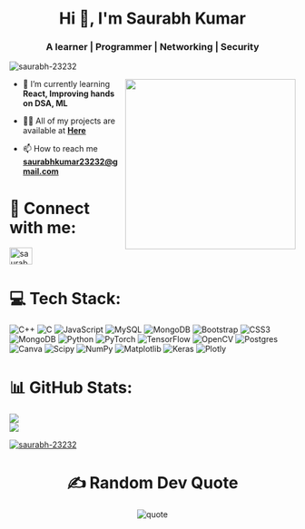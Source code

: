 <h1 align="center">Hi 👋, I'm Saurabh Kumar</h1>
<h3 align="center">A learner | Programmer | Networking | Security</h3>

<p align="left"> <img src="https://komarev.com/ghpvc/?username=saurabh-23232&label=Profile%20views&color=0e75b6&style=flat" alt="saurabh-23232" /> </p>

<img align="right" width="300" src="https://encrypted-tbn0.gstatic.com/images?q=tbn:ANd9GcSsilZsiJOBXzO84v2c4JMLa0FOMk_E1EFbaYbEaTzKBlenesimtTkcZ2f7gB8q1KxnDA4&usqp=CAU"> 

- 🌱 I’m currently learning **React, Improving hands on DSA, ML**

- 👨‍💻 All of my projects are available at [<b> Here </b> ](https://github.com/saurabh-23232?tab=repositories)

- 📫 How to reach me **saurabhkumar23232@gmail.com**



# 📲 Connect with me:
<p align="left">
<a href="https://linkedin.com/in/saurabhkumrr" target="blank"><img align="center" src="https://raw.githubusercontent.com/rahuldkjain/github-profile-readme-generator/master/src/images/icons/Social/linked-in-alt.svg" alt="saurabhkumrr" height="30" width="40" /></a>
</p>


# 💻 Tech Stack:
![C++](https://img.shields.io/badge/c++-%2300599C.svg?style=for-the-badge&logo=c%2B%2B&logoColor=white) ![C](https://img.shields.io/badge/c-%2300599C.svg?style=for-the-badge&logo=c&logoColor=white) ![JavaScript](https://img.shields.io/badge/javascript-%23323330.svg?style=for-the-badge&logo=javascript&logoColor=%23F7DF1E) ![MySQL](https://img.shields.io/badge/mysql-4479A1.svg?style=for-the-badge&logo=mysql&logoColor=white) ![MongoDB](https://img.shields.io/badge/MongoDB-%234ea94b.svg?style=for-the-badge&logo=mongodb&logoColor=white) ![Bootstrap](https://img.shields.io/badge/bootstrap-%238511FA.svg?style=for-the-badge&logo=bootstrap&logoColor=white) ![CSS3](https://img.shields.io/badge/css3-%231572B6.svg?style=for-the-badge&logo=css3&logoColor=white) ![MongoDB](https://img.shields.io/badge/MongoDB-%234ea94b.svg?style=for-the-badge&logo=mongodb&logoColor=white) ![Python](https://img.shields.io/badge/python-3670A0?style=for-the-badge&logo=python&logoColor=ffdd54) ![PyTorch](https://img.shields.io/badge/PyTorch-%23EE4C2C.svg?style=for-the-badge&logo=PyTorch&logoColor=white) ![TensorFlow](https://img.shields.io/badge/TensorFlow-%23FF6F00.svg?style=for-the-badge&logo=TensorFlow&logoColor=white) ![OpenCV](https://img.shields.io/badge/opencv-%23white.svg?style=for-the-badge&logo=opencv&logoColor=white) ![Postgres](https://img.shields.io/badge/postgres-%23316192.svg?style=for-the-badge&logo=postgresql&logoColor=white) ![Canva](https://img.shields.io/badge/Canva-%2300C4CC.svg?style=for-the-badge&logo=Canva&logoColor=white) ![Scipy](https://img.shields.io/badge/SciPy-%230C55A5.svg?style=for-the-badge&logo=scipy&logoColor=%white) ![NumPy](https://img.shields.io/badge/numpy-%23013243.svg?style=for-the-badge&logo=numpy&logoColor=white) ![Matplotlib](https://img.shields.io/badge/Matplotlib-%23ffffff.svg?style=for-the-badge&logo=Matplotlib&logoColor=black) ![Keras](https://img.shields.io/badge/Keras-%23D00000.svg?style=for-the-badge&logo=Keras&logoColor=white) ![Plotly](https://img.shields.io/badge/Plotly-%233F4F75.svg?style=for-the-badge&logo=plotly&logoColor=white)
# 📊 GitHub Stats:
![](https://github-readme-stats.vercel.app/api?username=saurabh-23232&theme=dark&hide_border=false&include_all_commits=false&count_private=false)<br/>
![](https://github-readme-streak-stats.herokuapp.com/?user=saurabh-23232&theme=dark&hide_border=false)<br/>


<p align="left"> <a href="https://github.com/ryo-ma/github-profile-trophy"><img src="https://github-profile-trophy.vercel.app/?username=saurabh-23232" alt="saurabh-23232" /></a> </p>


<h1 align="center"><b>✍️ Random Dev Quote</b></h1>

<p align="center"> <img src="https://quotes-github-readme.vercel.app/api?type=horizontal&theme=radical" alt="quote"/> </p>
